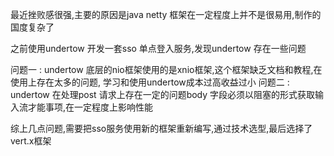 最近挫败感很强,主要的原因是java netty 框架在一定程度上并不是很易用,制作的国度复杂了

之前使用undertow 开发一套sso 单点登入服务,发现undertow 存在一些问题

问题一 : undertow 底层的nio框架使用的是xnio框架,这个框架缺乏文档和教程,在使用上存在太多的问题, 学习和使用undertow成本过高收益过小
问题二 : undertow 在处理post 请求上存在一定的问题body 字段必须以阻塞的形式获取输入流才能事项,在一定程度上影响性能

综上几点问题,需要把sso服务使用新的框架重新编写,通过技术选型,最后选择了vert.x框架